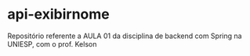 # api-exibirnome
Repositório referente a AULA 01 da disciplina de backend com Spring na UNIESP, com o prof. Kelson 
